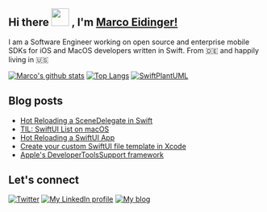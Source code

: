 ## Hi there <img src="https://media.giphy.com/media/hvRJCLFzcasrR4ia7z/giphy.gif" width="35px"> , I'm [Marco Eidinger!](https://eidinger.info/)

I am a Software Engineer working on open source and enterprise mobile SDKs for iOS and MacOS developers written in Swift. From 🇩🇪  and happily living in 🇺🇸

[![Marco's github stats](https://github-readme-stats.vercel.app/api?username=MarcoEidinger&count_private=false&show_icons=true&theme=radical)](https://github.com/anuraghazra/github-readme-stats)
[![Top Langs](https://github-readme-stats.vercel.app/api/top-langs/?username=MarcoEidinger&layout=compact&theme=radical)](https://github.com/anuraghazra/github-readme-stats)
[![SwiftPlantUML](https://github-readme-stats.vercel.app/api/pin/?username=MarcoEidinger&repo=SwiftPlantUML&theme=radical)](https://github.com/anuraghazra/github-readme-stats)

## Blog posts
<!-- BLOG-POST-LIST:START -->
- [Hot Reloading a SceneDelegate in Swift](https://blog.eidinger.info/hot-reloading-a-scenedelegate-in-swift)
- [TIL: SwiftUI List on macOS](https://blog.eidinger.info/til-swiftui-list-on-macos)
- [Hot Reloading a SwiftUI App](https://blog.eidinger.info/hot-reloading-a-swiftui-app)
- [Create your custom SwiftUI file template in Xcode](https://blog.eidinger.info/create-your-custom-swiftui-file-template-in-xcode)
- [Apple&#39;s DeveloperToolsSupport framework](https://blog.eidinger.info/apples-developertoolssupport-framework)
<!-- BLOG-POST-LIST:END -->

## Let's connect
[![Twitter](https://img.shields.io/badge/twitter-blue.svg?&style=for-the-badge&logo=twitter&logoColor=white)](http://twitter.com/MarcoEidinger)
[![My LinkedIn profile](https://img.shields.io/badge/linkedin-%230077B5.svg?&style=for-the-badge&logo=linkedin&logoColor=white)](https://www.linkedin.com/in/marco-eidinger-6098a512/)
[![My blog](https://img.shields.io/badge/Hashnode-%232962FF.svg?&style=for-the-badge&logo=hashnode&logoColor=white)](https://blog.eidinger.info)
